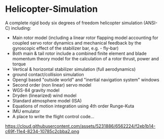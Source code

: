 # Helicopter-Simulation

A complete rigid body six degrees of freedom helicopter simulation (ANSI-C) including:
* Main rotor model (including a linear rotor flapping model accounting for coupled servo
  rotor dynamics and mechanical feedback by the gyroscopic effect of the
  stabilizer bar, e.g. - fly-bar)
* Both main & tail rotor include a combined finite element and blade momentum theory model for the
  calculation of a rotor thrust, power and torque
* Vertical & horizontal stabilizer simulation (full aerodynamics)
* ground contact/collision simulation
* Opengl based "outside world" and "inertial navigation system" windows
* Second order (non linear) servo model
* WGS-84 gravity model
* Dryden (linearized) wind model
* Standard atmosphere model (ISA)
* Equations of motion integration using 4th order Runge-Kuta
* IMU emulator
* A place to write the flight control code...

https://cloud.githubusercontent.com/assets/5231886/6562224/f2eb1b14-c69f-11e4-8234-10785c2cbba2.png
